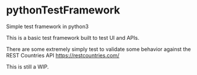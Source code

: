 # pythonTestFramework
Simple test framework in python3

This is a basic test framework built to test UI and APIs. 

There are some extremely simply test to validate some behavior against the REST Countries API https://restcountries.com/

This is still a WIP. 
